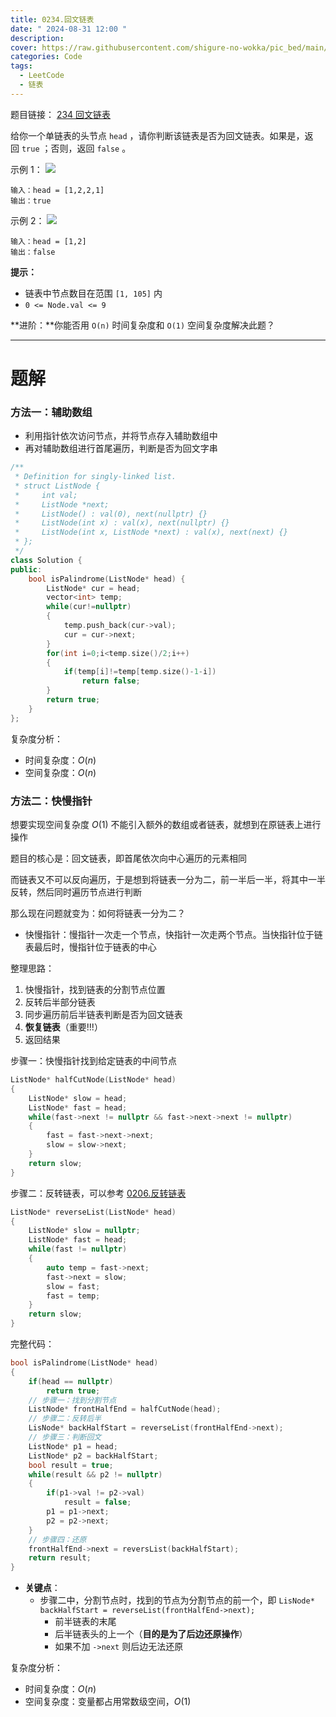 ```yaml
---
title: 0234.回文链表
date: " 2024-08-31 12:00 "
description: 
cover: https://raw.githubusercontent.com/shigure-no-wokka/pic_bed/main/imgs/family_code.jpg
categories: Code
tags:
  - LeetCode
  - 链表
---
```


题目链接： [234 回文链表](https://leetcode.cn/problems/palindrome-linked-list/)

给你一个单链表的头节点 `head` ，请你判断该链表是否为回文链表。如果是，返回 `true` ；否则，返回 `false` 。

示例 1：
![](https://assets.leetcode.com/uploads/2021/03/03/pal1linked-list.jpg)

```
输入：head = [1,2,2,1]
输出：true
```

示例 2：
![](https://assets.leetcode.com/uploads/2021/03/03/pal2linked-list.jpg)

```
输入：head = [1,2]
输出：false
```

**提示：**

- 链表中节点数目在范围 `[1, 105]` 内
- `0 <= Node.val <= 9`

**进阶：**你能否用 `O(n)` 时间复杂度和 `O(1)` 空间复杂度解决此题？

<!--more-->

---

# 题解

### 方法一：辅助数组

- 利用指针依次访问节点，并将节点存入辅助数组中
- 再对辅助数组进行首尾遍历，判断是否为回文字串

```cpp
/**
 * Definition for singly-linked list.
 * struct ListNode {
 *     int val;
 *     ListNode *next;
 *     ListNode() : val(0), next(nullptr) {}
 *     ListNode(int x) : val(x), next(nullptr) {}
 *     ListNode(int x, ListNode *next) : val(x), next(next) {}
 * };
 */
class Solution {
public:
    bool isPalindrome(ListNode* head) {
        ListNode* cur = head;
        vector<int> temp;
        while(cur!=nullptr)
        {
            temp.push_back(cur->val);
            cur = cur->next;
        }
        for(int i=0;i<temp.size()/2;i++)
        {
            if(temp[i]!=temp[temp.size()-1-i])
                return false;
        }
        return true;
    }
};
```

复杂度分析：
- 时间复杂度：$O(n)$
- 空间复杂度：$O(n)$

### 方法二：快慢指针

想要实现空间复杂度 $O(1)$ 不能引入额外的数组或者链表，就想到在原链表上进行操作

题目的核心是：回文链表，即首尾依次向中心遍历的元素相同

而链表又不可以反向遍历，于是想到将链表一分为二，前一半后一半，将其中一半反转，然后同时遍历节点进行判断

那么现在问题就变为：如何将链表一分为二？
- 快慢指针：慢指针一次走一个节点，快指针一次走两个节点。当快指针位于链表最后时，慢指针位于链表的中心

整理思路：
1. 快慢指针，找到链表的分割节点位置
2. 反转后半部分链表
3. 同步遍历前后半链表判断是否为回文链表
4. **恢复链表**（重要!!!）
5. 返回结果

步骤一：快慢指针找到给定链表的中间节点
```cpp
ListNode* halfCutNode(ListNode* head)
{
	ListNode* slow = head;
	ListNode* fast = head;
	while(fast->next != nullptr && fast->next->next != nullptr)
	{
		fast = fast->next->next;
		slow = slow->next;
	}
	return slow;
}

```

步骤二：反转链表，可以参考 [0206.反转链表](0206.反转链表.md)
```cpp
ListNode* reverseList(ListNode* head)
{
	ListNode* slow = nullptr;
	ListNode* fast = head;
	while(fast != nullptr)
	{
		auto temp = fast->next;
		fast->next = slow;
		slow = fast;
		fast = temp;
	}
	return slow;
}
```

完整代码：

```cpp
bool isPalindrome(ListNode* head)
{
	if(head == nullptr)
		return true;
	// 步骤一：找到分割节点
	ListNode* frontHalfEnd = halfCutNode(head);
	// 步骤二：反转后半
	LisNode* backHalfStart = reverseList(frontHalfEnd->next);
	// 步骤三：判断回文
	ListNode* p1 = head;
	ListNode* p2 = backHalfStart;
	bool result = true;
	while(result && p2 != nullptr)
	{
		if(p1->val != p2->val)
			result = false;
		p1 = p1->next;
		p2 = p2->next;
	}
	// 步骤四：还原
	frontHalfEnd->next = reversList(backHalfStart);
	return result;
}
```

- **关键点**：
	- 步骤二中，分割节点时，找到的节点为分割节点的前一个，即 `LisNode* backHalfStart = reverseList(frontHalfEnd->next);`
		- 前半链表的末尾
		- 后半链表头的上一个（**目的是为了后边还原操作**）
		- 如果不加 `->next` 则后边无法还原

复杂度分析：
- 时间复杂度：$O(n)$
- 空间复杂度：变量都占用常数级空间，$O(1)$





